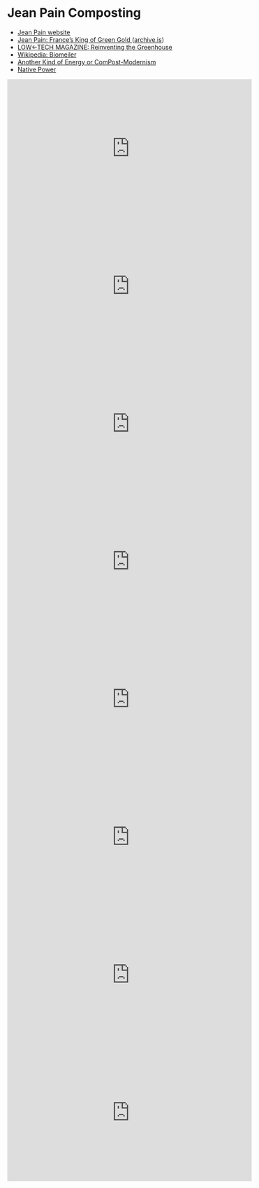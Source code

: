 # Jean Pain Composting

- [Jean Pain website](https://www.jean-pain.com/en/index2.php)
- [
Jean Pain: France’s King of Green Gold
](http://www.journeytoforever.org/biofuel_library/methane_pain.html) ([archive.is](https://archive.is/DMYQ2))
- [LOW←TECH MAGAZINE: Reinventing the Greenhouse](https://solar.lowtechmagazine.com/2015/12/reinventing-the-greenhouse.html)
- [Wikipedia: Biomeiler](https://de.wikipedia.org/wiki/Biomeiler)
- [Another Kind of Energy or ComPost-Modernism](https://web.archive.org/web/20181119010957/http://www.permacultureactivist.net/PeterBane/Jean_Pain.html)
- [Native Power](http://native-power.de/)

<iframe width="560" height="315" src="https://www.youtube.com/embed/JHRvwNJRNag" frameborder="0" allow="accelerometer; autoplay; clipboard-write; encrypted-media; gyroscope; picture-in-picture" allowfullscreen></iframe>

<iframe width="560" height="315" src="https://www.youtube.com/embed/zGCj7NA0OIs" frameborder="0" allow="accelerometer; autoplay; clipboard-write; encrypted-media; gyroscope; picture-in-picture" allowfullscreen></iframe>

<iframe width="560" height="315" src="https://www.youtube.com/embed/oF5iL-nUGMQ" frameborder="0" allow="accelerometer; autoplay; clipboard-write; encrypted-media; gyroscope; picture-in-picture" allowfullscreen></iframe>

<iframe width="560" height="315" src="https://www.youtube.com/embed/h_cfy4FOdT8" frameborder="0" allow="accelerometer; autoplay; clipboard-write; encrypted-media; gyroscope; picture-in-picture" allowfullscreen></iframe>

<iframe width="560" height="315" src="https://www.youtube.com/embed/8P7PXtqIyy8" frameborder="0" allow="accelerometer; autoplay; clipboard-write; encrypted-media; gyroscope; picture-in-picture" allowfullscreen></iframe>

<iframe width="560" height="315" src="https://www.youtube.com/embed/Z-b8VowUY-4" frameborder="0" allow="accelerometer; autoplay; clipboard-write; encrypted-media; gyroscope; picture-in-picture" allowfullscreen></iframe>

<iframe width="560" height="315" src="https://www.youtube.com/embed/oYo-TLiE694" frameborder="0" allow="accelerometer; autoplay; clipboard-write; encrypted-media; gyroscope; picture-in-picture" allowfullscreen></iframe>

<iframe width="560" height="315" src="https://www.youtube.com/embed/hYIbrURqwoE" frameborder="0" allow="accelerometer; autoplay; clipboard-write; encrypted-media; gyroscope; picture-in-picture" allowfullscreen></iframe>